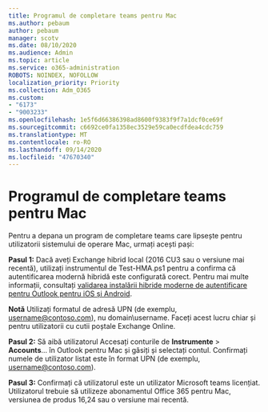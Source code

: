 ```yaml
---
title: Programul de completare teams pentru Mac
ms.author: pebaum
author: pebaum
manager: scotv
ms.date: 08/10/2020
ms.audience: Admin
ms.topic: article
ms.service: o365-administration
ROBOTS: NOINDEX, NOFOLLOW
localization_priority: Priority
ms.collection: Adm_O365
ms.custom:
- "6173"
- "9003233"
ms.openlocfilehash: 1e5f6d66386398ad8600f9383f9f7a1dcf0ce69f
ms.sourcegitcommit: c6692ce0fa1358ec3529e59ca0ecdfdea4cdc759
ms.translationtype: MT
ms.contentlocale: ro-RO
ms.lasthandoff: 09/14/2020
ms.locfileid: "47670340"
---
```

# <a name="teams-add-in-for-mac"></a>Programul de completare teams pentru Mac

Pentru a depana un program de completare teams care lipsește pentru utilizatorii sistemului de operare Mac, urmați acești pași:

**Pasul 1:** Dacă aveți Exchange hibrid local (2016 CU3 sau o versiune mai recentă), utilizați instrumentul de Test-HMA.ps1 pentru a confirma că autentificarea modernă hibridă este configurată corect. Pentru mai multe informații, consultați [validarea instalării hibride moderne de autentificare pentru Outlook pentru iOS și Android](https://aka.ms/AA980zq).  

**Notă** Utilizați formatul de adresă UPN (de exemplu, [username@contoso.com](mailto:username@contoso.com)), nu domain\username. Faceți acest lucru chiar și pentru utilizatorii cu cutii poștale Exchange Online.

**Pasul 2:** Să aibă utilizatorul Accesați conturile de **Instrumente**  >  **Accounts**... în Outlook pentru Mac și găsiți și selectați contul. Confirmați numele de utilizator listat este în format UPN (de exemplu, [username@contoso.com](mailto:username@contoso.com)).

**Pasul 3:** Confirmați că utilizatorul este un utilizator Microsoft teams licențiat. Utilizatorul trebuie să utilizeze abonamentul Office 365 pentru Mac, versiunea de produs 16,24 sau o versiune mai recentă.